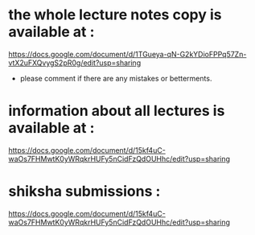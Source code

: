 # the whole lecture notes copy is available at :
https://docs.google.com/document/d/1TGueya-qN-G2kYDioFPPq57Zn-vtX2uFXQvygS2pR0g/edit?usp=sharing
* please comment if there are any mistakes or betterments.
# information about all lectures is available at :
https://docs.google.com/document/d/15kf4uC-waOs7FHMwtK0yWRqkrHUFy5nCidFzQdOUHhc/edit?usp=sharing
# shiksha submissions :
https://docs.google.com/document/d/15kf4uC-waOs7FHMwtK0yWRqkrHUFy5nCidFzQdOUHhc/edit?usp=sharing
